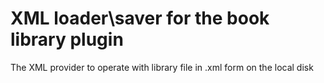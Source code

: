 # **XML loader\saver for the book library plugin**

The XML provider to operate with library file in .xml form on the local disk
